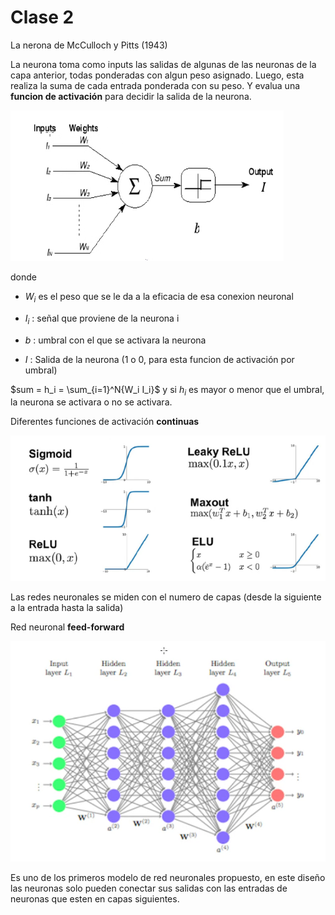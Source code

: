 # Clase 2

La nerona de McCulloch y Pitts (1943)

La neurona toma como inputs las salidas de algunas de las neuronas de la capa anterior, todas ponderadas con algun peso asignado. Luego, esta realiza la suma de cada entrada ponderada con su peso. Y evalua una **funcion de activación** para decidir la salida de la neurona.

![](imgs/2024-08-15-19-04-30-image.png)

donde

- $W_i$ es el peso que se le da a la eficacia de esa conexion neuronal

- $I_i$ : señal que proviene de la neurona i

- $b$ : umbral con el que se activara la neurona

- $I$ : Salida de la neurona (1 o 0, para esta funcion de activación por umbral)

$sum = h_i = \sum_{i=1}^N{W_i I_i}$ y si $h_i$ es mayor o menor que el umbral, la neurona se activara o no se activara.

Diferentes funciones de activación **continuas**

![alt](imgs/2024-08-15-19-04-17-image.png)

Las redes neuronales se miden con el numero de capas (desde la siguiente a la entrada hasta la salida)

Red neuronal **feed-forward**

![alt](imgs/2024-08-15-19-15-58-image.png)

Es uno de los primeros modelo de red neuronales propuesto, en este diseño las neuronas solo pueden conectar sus salidas con las entradas de neuronas que esten en capas siguientes.
